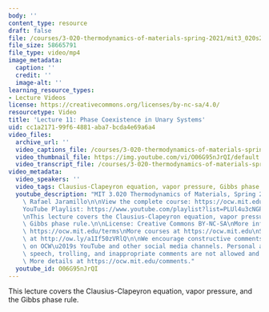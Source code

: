 ```yaml
---
body: ''
content_type: resource
draft: false
file: /courses/3-020-thermodynamics-of-materials-spring-2021/mit3_020s21_lecture_11_1080p_v2_360p_16_9.mp4
file_size: 58665791
file_type: video/mp4
image_metadata:
  caption: ''
  credit: ''
  image-alt: ''
learning_resource_types:
- Lecture Videos
license: https://creativecommons.org/licenses/by-nc-sa/4.0/
resourcetype: Video
title: 'Lecture 11: Phase Coexistence in Unary Systems'
uid: cc1a2171-99f6-4881-aba7-bcda4e69a6a4
video_files:
  archive_url: ''
  video_captions_file: /courses/3-020-thermodynamics-of-materials-spring-2021/mit3_020s21_lecture_11_1080p_v2_captions.vtt
  video_thumbnail_file: https://img.youtube.com/vi/O06G95nJrQI/default.jpg
  video_transcript_file: /courses/3-020-thermodynamics-of-materials-spring-2021/1wUoeI9A3OBNhldAXyJE5fzbNJBVtZhOw_transcript.pdf
video_metadata:
  video_speakers: ''
  video_tags: Clausius-Clapeyron equation, vapor pressure, Gibbs phase rule
  youtube_description: "MIT 3.020 Thermodynamics of Materials, Spring 2021\nInstructor:\
    \ Rafael Jaramillo\n\nView the complete course: https://ocw.mit.edu/courses/3-020-thermodynamics-of-materials-spring-2021/\n\
    YouTube Playlist: https://www.youtube.com/playlist?list=PLUl4u3cNGP61g-yRbJz4ghFPJLiok1HxX\n\
    \nThis lecture covers the Clausius-Clapeyron equation, vapor pressure, and the\
    \ Gibbs phase rule.\n\nLicense: Creative Commons BY-NC-SA\nMore information at\
    \ https://ocw.mit.edu/terms\nMore courses at https://ocw.mit.edu\nSupport OCW\
    \ at http://ow.ly/a1If50zVRlQ\n\nWe encourage constructive comments and discussion\
    \ on OCW\u2019s YouTube and other social media channels. Personal attacks, hate\
    \ speech, trolling, and inappropriate comments are not allowed and may be removed.\
    \ More details at https://ocw.mit.edu/comments."
  youtube_id: O06G95nJrQI
---
```

This lecture covers the Clausius-Clapeyron equation, vapor pressure, and the Gibbs phase rule.